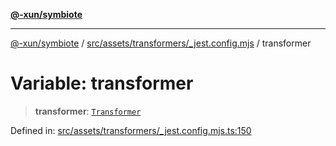 [**@-xun/symbiote**](../../../../../README.md)

***

[@-xun/symbiote](../../../../../README.md) / [src/assets/transformers/\_jest.config.mjs](../README.md) / transformer

# Variable: transformer

> **transformer**: [`Transformer`](../../../type-aliases/Transformer.md)

Defined in: [src/assets/transformers/\_jest.config.mjs.ts:150](https://github.com/Xunnamius/symbiote/blob/5bc8cc1bc3878913c89597fb873ade336adb86bd/src/assets/transformers/_jest.config.mjs.ts#L150)

